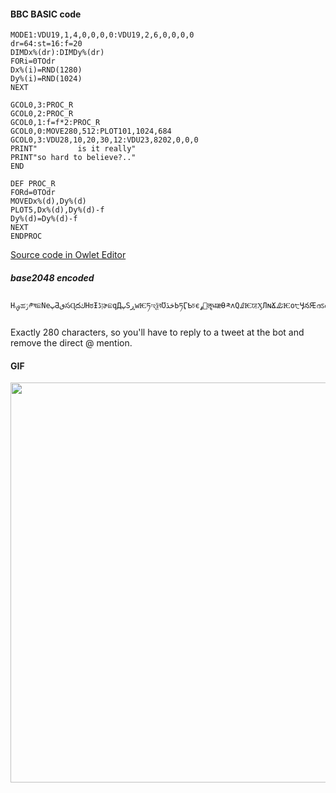 #### BBC BASIC code

```basic
MODE1:VDU19,1,4,0,0,0,0:VDU19,2,6,0,0,0,0
dr=64:st=16:f=20
DIMDx%(dr):DIMDy%(dr)
FORi=0TOdr
Dx%(i)=RND(1280)
Dy%(i)=RND(1024)
NEXT

GCOL0,3:PROC_R
GCOL0,2:PROC_R
GCOL0,1:f=f*2:PROC_R
GCOL0,0:MOVE280,512:PLOT101,1024,684
GCOL0,3:VDU28,10,20,30,12:VDU23,8202,0,0,0
PRINT"         is it really"
PRINT"so hard to believe?.."
END

DEF PROC_R
FORd=0TOdr
MOVEDx%(d),Dy%(d)
PLOT5,Dx%(d),Dy%(d)-f
Dy%(d)=Dy%(d)-f
NEXT
ENDPROC
```

[Source code in Owlet Editor](https://bbcmic.ro/#%7B%22v%22%3A1%2C%22program%22%3A%2210%C3%AB1%3A%C3%AF19%2C1%2C4%2C0%2C0%2C0%2C0%3A%C3%AF19%2C2%2C6%2C0%2C0%2C0%2C0%5Cn20dr%3D64%3Ast%3D16%3Af%3D20%5Cn30%C3%9EDx%25%28dr%29%3A%C3%9EDy%25%28dr%29%5Cn40%C3%A3i%3D0%C2%B8dr%5Cn50Dx%25%28i%29%3D%C2%B3%281280%29%5Cn60Dy%25%28i%29%3D%C2%B3%281024%29%5Cn70%C3%AD%5Cn90%C3%A60%2C3%3A%C3%B2_R%5Cn100%C3%A60%2C2%3A%C3%B2_R%5Cn110%C3%A60%2C1%3Af%3Df*2%3A%C3%B2_R%5Cn120%C3%A60%2C0%3A%C3%AC280%2C512%3A%C3%B0101%2C1024%2C684%5Cn130%C3%A60%2C3%3A%C3%AF28%2C10%2C20%2C30%2C12%3A%C3%AF23%2C8202%2C0%2C0%2C0%5Cn140%C3%B1%5C%22%20%20%20%20%20%20%20%20%20is%20it%20really%5C%22%5Cn150%C3%B1%5C%22so%20hard%20to%20believe%3F..%5C%22%5Cn160%C3%A0%5Cn180%C3%9D%20%C3%B2_R%5Cn190%C3%A3d%3D0%C2%B8dr%5Cn200%C3%ACDx%25%28d%29%2CDy%25%28d%29%5Cn210%C3%B05%2CDx%25%28d%29%2CDy%25%28d%29-f%5Cn220Dy%25%28d%29%3DDy%25%28d%29-f%5Cn230%C3%AD%5Cn240%C3%A1%22%2C%22author%22%3A%22%40boingb00mtschak%22%2C%22date%22%3A1611643241142%2C%22id%22%3A%221353955917209849856%22%7D)

##### base2048 encoded

```
Нࡐಹݬ༲ষଛΝеپƋٯసɊదكНಠƗןڈɚଛqДپSڕwѤཏಇѯবƱڅڏЬཏӶƄচєࡤߩॡधӕѲ༫ʌԚࡈѤਯӼЛɴՃٽࡈѤο੮ӋనԘദऽൽਓΤњߡҺ۱gҊ३ƜςສಥڅXɪਯӿЛڴऋڀڊɊ೦ن٣छࢴٱƨɚଛԂ༬ဏࠀڅȤݖతࡇѯУרնͼއ߁ҰНथѨٯసʅଛԀДٿԪڕଉɞథΝНߣࢻןڎɪοΥЛРƋڥଈখෂࡇДپࢲןЬɊ౬Ԃ໐थಮܤͲɢଛqДپSڅҾނࡡeʛGđҨOкೞƜݟaঘశಉҊࡗӷоࡒԌร༪еࡄԬʝਨಕ౬גкॴೠҟܬࡡȽȵɝߘӷњࡍԉฒནm౭ΡจʩԩܧԁmಛuປͽœՏҺॷǥΖμʤҺڕȤݾഹࡡݿσɢե౨Ҋ३ƗςۍࠀڕͲʫฑ੦ړԗՑ༬էФਸૐƄथಸආਦɪౙ1
```

Exactly 280 characters, so you'll have to reply to a tweet at the bot and remove the direct @ mention.

#### GIF

<img src="https://raw.githubusercontent.com/d-mckee/bbcbasic-experiments/main/02-so-hard-to-believe/so-hard-to-believe.gif" width="640">

